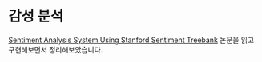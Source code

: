 # 감성 분석

[Sentiment Analysis System Using Stanford Sentiment Treebank](paper/04091.pdf) 논문을 읽고 구현해보면서 정리해보았습니다.
